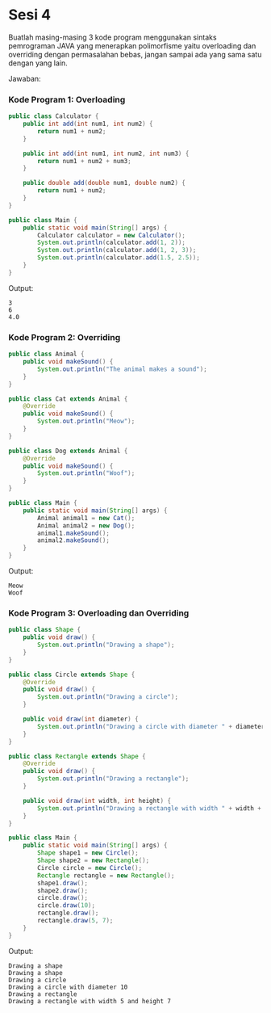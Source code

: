 # Sesi 4

Buatlah masing-masing 3 kode program menggunakan sintaks pemrograman JAVA yang menerapkan polimorfisme yaitu overloading dan overriding dengan permasalahan bebas, jangan sampai ada yang sama satu dengan yang lain.

Jawaban:

### Kode Program 1: Overloading

``` java
public class Calculator {
    public int add(int num1, int num2) {
        return num1 + num2;
    }

    public int add(int num1, int num2, int num3) {
        return num1 + num2 + num3;
    }

    public double add(double num1, double num2) {
        return num1 + num2;
    }
}

public class Main {
    public static void main(String[] args) {
        Calculator calculator = new Calculator();
        System.out.println(calculator.add(1, 2));
        System.out.println(calculator.add(1, 2, 3));
        System.out.println(calculator.add(1.5, 2.5));
    }
}
```

Output:

```text
3
6
4.0
```

### Kode Program 2: Overriding

```java
public class Animal {
    public void makeSound() {
        System.out.println("The animal makes a sound");
    }
}

public class Cat extends Animal {
    @Override
    public void makeSound() {
        System.out.println("Meow");
    }
}

public class Dog extends Animal {
    @Override
    public void makeSound() {
        System.out.println("Woof");
    }
}

public class Main {
    public static void main(String[] args) {
        Animal animal1 = new Cat();
        Animal animal2 = new Dog();
        animal1.makeSound();
        animal2.makeSound();
    }
}
```

Output:

```text
Meow
Woof
```


### Kode Program 3: Overloading dan Overriding

```java
public class Shape {
    public void draw() {
        System.out.println("Drawing a shape");
    }
}

public class Circle extends Shape {
    @Override
    public void draw() {
        System.out.println("Drawing a circle");
    }

    public void draw(int diameter) {
        System.out.println("Drawing a circle with diameter " + diameter);
    }
}

public class Rectangle extends Shape {
    @Override
    public void draw() {
        System.out.println("Drawing a rectangle");
    }

    public void draw(int width, int height) {
        System.out.println("Drawing a rectangle with width " + width + " and height " + height);
    }
}

public class Main {
    public static void main(String[] args) {
        Shape shape1 = new Circle();
        Shape shape2 = new Rectangle();
        Circle circle = new Circle();
        Rectangle rectangle = new Rectangle();
        shape1.draw();
        shape2.draw();
        circle.draw();
        circle.draw(10);
        rectangle.draw();
        rectangle.draw(5, 7);
    }
}

```

Output:

```text
Drawing a shape
Drawing a shape
Drawing a circle
Drawing a circle with diameter 10
Drawing a rectangle
Drawing a rectangle with width 5 and height 7
```
